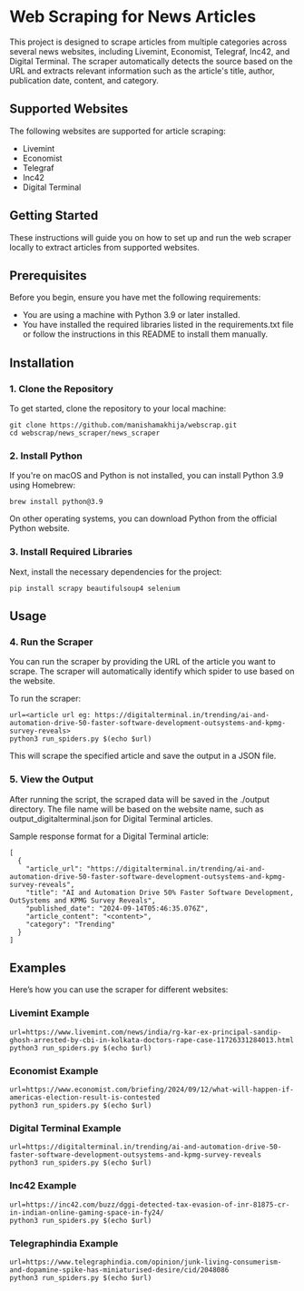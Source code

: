 # Web Scraping for News Articles
This project is designed to scrape articles from multiple categories across several news websites, including Livemint, Economist, Telegraf, Inc42, and Digital Terminal. The scraper automatically detects the source based on the URL and extracts relevant information such as the article's title, author, publication date, content, and category.

## Supported Websites
The following websites are supported for article scraping:
* Livemint
* Economist
* Telegraf
* Inc42
* Digital Terminal
## Getting Started
These instructions will guide you on how to set up and run the web scraper locally to extract articles from supported websites.

## Prerequisites
Before you begin, ensure you have met the following requirements:

* You are using a machine with Python 3.9 or later installed.
* You have installed the required libraries listed in the requirements.txt file or follow the instructions in this README to install them manually.

## Installation

### 1. Clone the Repository
To get started, clone the repository to your local machine:
```console
git clone https://github.com/manishamakhija/webscrap.git
cd webscrap/news_scraper/news_scraper
```
### 2. Install Python
If you're on macOS and Python is not installed, you can install Python 3.9 using Homebrew:
```console
brew install python@3.9
```
On other operating systems, you can download Python from the official Python website.

### 3. Install Required Libraries
Next, install the necessary dependencies for the project:
```console
pip install scrapy beautifulsoup4 selenium
```

## Usage
### 4. Run the Scraper
You can run the scraper by providing the URL of the article you want to scrape. The scraper will automatically identify which spider to use based on the website.

To run the scraper:
```console
url=<article url eg: https://digitalterminal.in/trending/ai-and-automation-drive-50-faster-software-development-outsystems-and-kpmg-survey-reveals>
python3 run_spiders.py $(echo $url)
```
This will scrape the specified article and save the output in a JSON file.

### 5. View the Output
After running the script, the scraped data will be saved in the ./output directory. The file name will be based on the website name, such as output_digitalterminal.json for Digital Terminal articles.

Sample response format for a Digital Terminal article:

```console
[
  {
    "article_url": "https://digitalterminal.in/trending/ai-and-automation-drive-50-faster-software-development-outsystems-and-kpmg-survey-reveals",
    "title": "AI and Automation Drive 50% Faster Software Development, OutSystems and KPMG Survey Reveals",
    "published_date": "2024-09-14T05:46:35.076Z",
    "article_content": "<content>",
    "category": "Trending"
  }
]
```

## Examples
Here’s how you can use the scraper for different websites:
### Livemint Example
```console
url=https://www.livemint.com/news/india/rg-kar-ex-principal-sandip-ghosh-arrested-by-cbi-in-kolkata-doctors-rape-case-11726331284013.html
python3 run_spiders.py $(echo $url)
```
### Economist Example
```console
url=https://www.economist.com/briefing/2024/09/12/what-will-happen-if-americas-election-result-is-contested
python3 run_spiders.py $(echo $url)
```
### Digital Terminal Example
```console
url=https://digitalterminal.in/trending/ai-and-automation-drive-50-faster-software-development-outsystems-and-kpmg-survey-reveals
python3 run_spiders.py $(echo $url)
```
### Inc42 Example
```console
url=https://inc42.com/buzz/dggi-detected-tax-evasion-of-inr-81875-cr-in-indian-online-gaming-space-in-fy24/
python3 run_spiders.py $(echo $url)
```
### Telegraphindia Example
```console
url=https://www.telegraphindia.com/opinion/junk-living-consumerism-and-dopamine-spike-has-miniaturised-desire/cid/2048086
python3 run_spiders.py $(echo $url)
```
